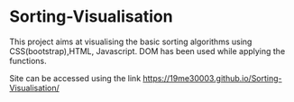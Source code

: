 # Sorting-Visualisation
This project aims at visualising the basic sorting algorithms using CSS(bootstrap),HTML, Javascript.
DOM has been used while applying the functions.

Site can be accessed using the link  https://19me30003.github.io/Sorting-Visualisation/
